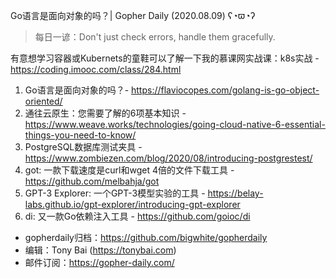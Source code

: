 Go语言是面向对象的吗？| Gopher Daily (2020.08.09) ʕ◔ϖ◔ʔ

>每日一谚：Don't just check errors, handle them gracefully.

有意想学习容器或Kubernets的童鞋可以了解一下我的慕课网实战课：k8s实战 - https://coding.imooc.com/class/284.html

1. Go语言是面向对象的吗？- https://flaviocopes.com/golang-is-go-object-oriented/
2. 通往云原生：您需要了解的6项基本知识 - https://www.weave.works/technologies/going-cloud-native-6-essential-things-you-need-to-know/
3. PostgreSQL数据库测试夹具 - https://www.zombiezen.com/blog/2020/08/introducing-postgrestest/
4. got: 一款下载速度是curl和wget 4倍的文件下载工具 - https://github.com/melbahja/got 
5. GPT-3 Explorer: 一个GPT-3模型实验的工具 - https://belay-labs.github.io/gpt-explorer/introducing-gpt-explorer
6. di: 又一款Go依赖注入工具 - https://github.com/goioc/di

* gopherdaily归档：https://github.com/bigwhite/gopherdaily
* 编辑：Tony Bai (https://tonybai.com)
* 邮件订阅：https://gopher-daily.com/



